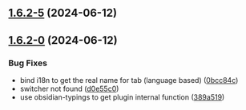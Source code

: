 ## [1.6.2-5](https://github.com/Lisandra-dev/obsidian-beautitab/compare/1.6.2-0...1.6.2-5) (2024-06-12)

## [1.6.2-0](https://github.com/Lisandra-dev/obsidian-beautitab/compare/1.6.2-3...1.6.2-0) (2024-06-12)
### Bug Fixes

* bind i18n to get the real name for tab (language based) ([0bcc84c](https://github.com/Lisandra-dev/obsidian-beautitab/commit/0bcc84cef77ab6d02475584eb7304aeacdd8e4bf))
* switcher not found ([d0e55c0](https://github.com/Lisandra-dev/obsidian-beautitab/commit/d0e55c0575c73112a7e4c67fa6c1d4001152de68))
* use obsidian-typings to get plugin internal function ([389a519](https://github.com/Lisandra-dev/obsidian-beautitab/commit/389a5199091587bf0bd1f18344ef432153d05992))